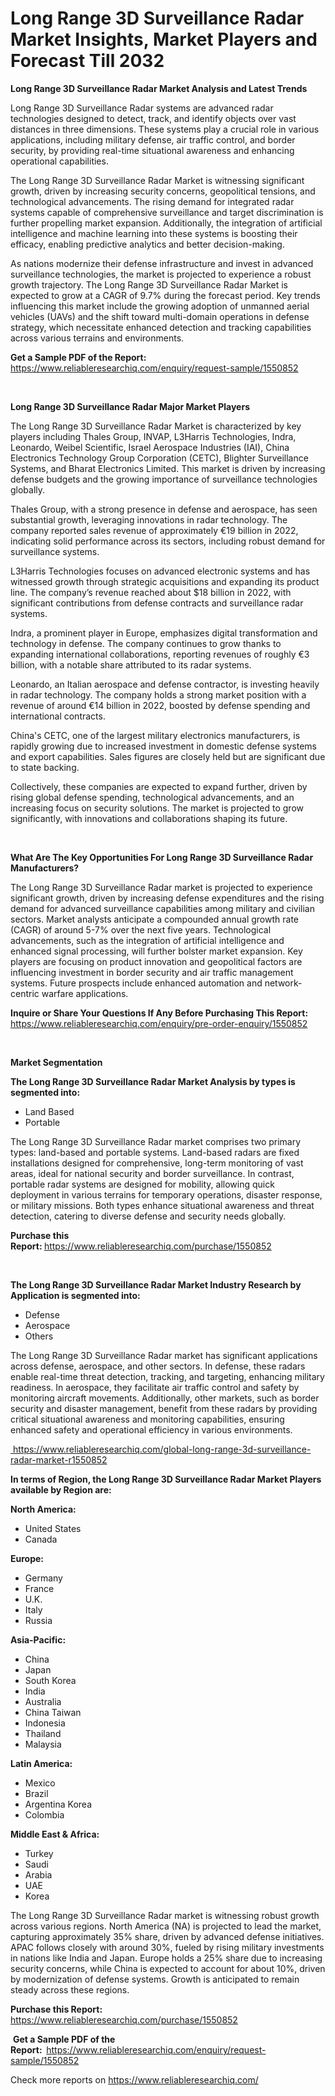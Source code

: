 <p><h1>Long Range 3D Surveillance Radar Market Insights, Market Players and Forecast Till 2032</h1></p><p><strong>Long Range 3D Surveillance Radar Market Analysis and Latest Trends</strong></p>
<p><p>Long Range 3D Surveillance Radar systems are advanced radar technologies designed to detect, track, and identify objects over vast distances in three dimensions. These systems play a crucial role in various applications, including military defense, air traffic control, and border security, by providing real-time situational awareness and enhancing operational capabilities.</p><p>The Long Range 3D Surveillance Radar Market is witnessing significant growth, driven by increasing security concerns, geopolitical tensions, and technological advancements. The rising demand for integrated radar systems capable of comprehensive surveillance and target discrimination is further propelling market expansion. Additionally, the integration of artificial intelligence and machine learning into these systems is boosting their efficacy, enabling predictive analytics and better decision-making.</p><p>As nations modernize their defense infrastructure and invest in advanced surveillance technologies, the market is projected to experience a robust growth trajectory. The Long Range 3D Surveillance Radar Market is expected to grow at a CAGR of 9.7% during the forecast period. Key trends influencing this market include the growing adoption of unmanned aerial vehicles (UAVs) and the shift toward multi-domain operations in defense strategy, which necessitate enhanced detection and tracking capabilities across various terrains and environments.</p></p>
<p><strong>Get a Sample PDF of the Report:&nbsp;</strong> <a href="https://www.reliableresearchiq.com/enquiry/request-sample/1550852?utm_campaign=3073&utm_medium=2&utm_source=Github&utm_content=ia&utm_term=11042025&utm_id=long-range-3d-surveillance-radar">https://www.reliableresearchiq.com/enquiry/request-sample/1550852</a></p>
<p>&nbsp;</p>
<p><strong>Long Range 3D Surveillance Radar Major Market Players</strong></p>
<p><p>The Long Range 3D Surveillance Radar Market is characterized by key players including Thales Group, INVAP, L3Harris Technologies, Indra, Leonardo, Weibel Scientific, Israel Aerospace Industries (IAI), China Electronics Technology Group Corporation (CETC), Blighter Surveillance Systems, and Bharat Electronics Limited. This market is driven by increasing defense budgets and the growing importance of surveillance technologies globally.</p><p>Thales Group, with a strong presence in defense and aerospace, has seen substantial growth, leveraging innovations in radar technology. The company reported sales revenue of approximately €19 billion in 2022, indicating solid performance across its sectors, including robust demand for surveillance systems.</p><p>L3Harris Technologies focuses on advanced electronic systems and has witnessed growth through strategic acquisitions and expanding its product line. The company’s revenue reached about $18 billion in 2022, with significant contributions from defense contracts and surveillance radar systems.</p><p>Indra, a prominent player in Europe, emphasizes digital transformation and technology in defense. The company continues to grow thanks to expanding international collaborations, reporting revenues of roughly €3 billion, with a notable share attributed to its radar systems.</p><p>Leonardo, an Italian aerospace and defense contractor, is investing heavily in radar technology. The company holds a strong market position with a revenue of around €14 billion in 2022, boosted by defense spending and international contracts.</p><p>China's CETC, one of the largest military electronics manufacturers, is rapidly growing due to increased investment in domestic defense systems and export capabilities. Sales figures are closely held but are significant due to state backing.</p><p>Collectively, these companies are expected to expand further, driven by rising global defense spending, technological advancements, and an increasing focus on security solutions. The market is projected to grow significantly, with innovations and collaborations shaping its future.</p></p>
<p>&nbsp;</p>
<p><strong>What Are The Key Opportunities For Long Range 3D Surveillance Radar Manufacturers?</strong></p>
<p><p>The Long Range 3D Surveillance Radar market is projected to experience significant growth, driven by increasing defense expenditures and the rising demand for advanced surveillance capabilities among military and civilian sectors. Market analysts anticipate a compounded annual growth rate (CAGR) of around 5-7% over the next five years. Technological advancements, such as the integration of artificial intelligence and enhanced signal processing, will further bolster market expansion. Key players are focusing on product innovation and geopolitical factors are influencing investment in border security and air traffic management systems. Future prospects include enhanced automation and network-centric warfare applications.</p></p>
<p><strong>Inquire or Share Your Questions If Any Before Purchasing This Report:</strong> <a href="https://www.reliableresearchiq.com/enquiry/pre-order-enquiry/1550852?utm_campaign=3073&utm_medium=2&utm_source=Github&utm_content=ia&utm_term=11042025&utm_id=long-range-3d-surveillance-radar">https://www.reliableresearchiq.com/enquiry/pre-order-enquiry/1550852</a></p>
<p>&nbsp;</p>
<p><strong>Market Segmentation</strong></p>
<p><strong>The Long Range 3D Surveillance Radar Market Analysis by types is segmented into:</strong></p>
<p><ul><li>Land Based</li><li>Portable</li></ul></p>
<p><p>The Long Range 3D Surveillance Radar market comprises two primary types: land-based and portable systems. Land-based radars are fixed installations designed for comprehensive, long-term monitoring of vast areas, ideal for national security and border surveillance. In contrast, portable radar systems are designed for mobility, allowing quick deployment in various terrains for temporary operations, disaster response, or military missions. Both types enhance situational awareness and threat detection, catering to diverse defense and security needs globally.</p></p>
<p><strong>Purchase this Report:&nbsp;</strong><a href="https://www.reliableresearchiq.com/purchase/1550852?utm_campaign=3073&utm_medium=2&utm_source=Github&utm_content=ia&utm_term=11042025&utm_id=long-range-3d-surveillance-radar">https://www.reliableresearchiq.com/purchase/1550852</a></p>
<p>&nbsp;</p>
<p><strong>The Long Range 3D Surveillance Radar Market Industry Research by Application is segmented into:</strong></p>
<p><ul><li>Defense</li><li>Aerospace</li><li>Others</li></ul></p>
<p><p>The Long Range 3D Surveillance Radar market has significant applications across defense, aerospace, and other sectors. In defense, these radars enable real-time threat detection, tracking, and targeting, enhancing military readiness. In aerospace, they facilitate air traffic control and safety by monitoring aircraft movements. Additionally, other markets, such as border security and disaster management, benefit from these radars by providing critical situational awareness and monitoring capabilities, ensuring enhanced safety and operational efficiency in various environments.</p></p>
<p><a href="https://www.reliableresearchiq.com/global-long-range-3d-surveillance-radar-market-r1550852?utm_campaign=3073&utm_medium=2&utm_source=Github&utm_content=ia&utm_term=11042025&utm_id=long-range-3d-surveillance-radar">&nbsp;https://www.reliableresearchiq.com/global-long-range-3d-surveillance-radar-market-r1550852</a></p>
<p><strong>In terms of Region, the Long Range 3D Surveillance Radar Market Players available by Region are:</strong></p>
<p>
    <p> <strong> North America: </strong>
        <ul>
            <li>United States</li>
            <li>Canada</li>
        </ul>
        </p> 
    <p> <strong> Europe: </strong>
        <ul>
            <li>Germany</li>
            <li>France</li>
            <li>U.K.</li>
            <li>Italy</li>
            <li>Russia</li>
        </ul>
        </p> 
    <p> <strong> Asia-Pacific: </strong>
        <ul>
            <li>China</li>
            <li>Japan</li>
            <li>South Korea</li>
            <li>India</li>
            <li>Australia</li>
            <li>China Taiwan</li>
            <li>Indonesia</li>
            <li>Thailand</li>
            <li>Malaysia</li>
        </ul>
        </p> 
    <p> <strong> Latin America: </strong>
        <ul>
            <li>Mexico</li>
            <li>Brazil</li>
            <li>Argentina Korea</li>
            <li>Colombia</li>
        </ul>
        </p> 
    <p> <strong> Middle East & Africa: </strong>
        <ul>
            <li>Turkey</li>
            <li>Saudi</li>
            <li>Arabia</li>
            <li>UAE</li>
            <li>Korea</li>
        </ul>
    </p>
    </p>
<p><p>The Long Range 3D Surveillance Radar market is witnessing robust growth across various regions. North America (NA) is projected to lead the market, capturing approximately 35% share, driven by advanced defense initiatives. APAC follows closely with around 30%, fueled by rising military investments in nations like India and Japan. Europe holds a 25% share due to increasing security concerns, while China is expected to account for about 10%, driven by modernization of defense systems. Growth is anticipated to remain steady across these regions.</p></p>
<p><strong>Purchase this Report: </strong><a href="https://www.reliableresearchiq.com/purchase/1550852?utm_campaign=3073&utm_medium=2&utm_source=Github&utm_content=ia&utm_term=11042025&utm_id=long-range-3d-surveillance-radar">https://www.reliableresearchiq.com/purchase/1550852</a></p>
<p>&nbsp;<strong>Get a Sample PDF of the Report:&nbsp;&nbsp;</strong><a href="https://www.reliableresearchiq.com/enquiry/request-sample/1550852?utm_campaign=3073&utm_medium=2&utm_source=Github&utm_content=ia&utm_term=11042025&utm_id=long-range-3d-surveillance-radar">https://www.reliableresearchiq.com/enquiry/request-sample/1550852</a></p>
<p><strong></strong></p>
<p>Check more reports on <a href="https://www.reliableresearchiq.com/?utm_campaign=3073&utm_medium=2&utm_source=Github&utm_content=ia&utm_term=11042025&utm_id=long-range-3d-surveillance-radar">https://www.reliableresearchiq.com/</a></p>